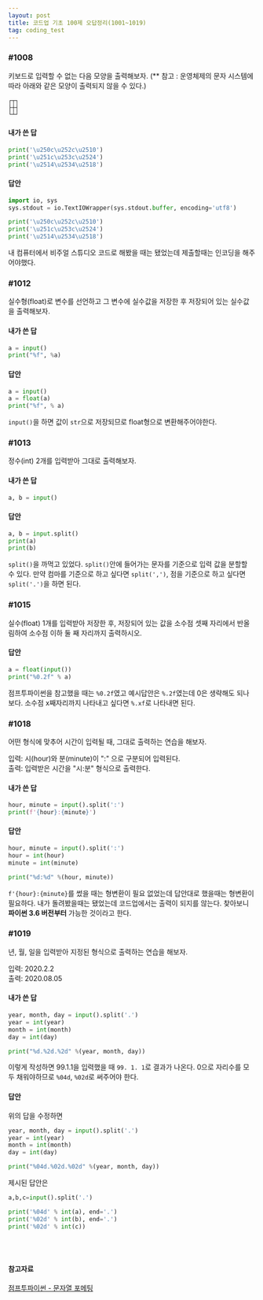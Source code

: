 ```yaml
---
layout: post
title: 코드업 기초 100제 오답정리(1001~1019)
tag: coding_test
---
```


### #1008
키보드로 입력할 수 없는 다음 모양을 출력해보자.
(** 참고 : 운영체제의 문자 시스템에 따라 아래와 같은 모양이 출력되지 않을 수 있다.)
```
┌┬┐
├┼┤
└┴┘
```

#### 내가 쓴 답
```python
print('\u250c\u252c\u2510')
print('\u251c\u253c\u2524')
print('\u2514\u2534\u2518')
```

#### 답안
```python
import io, sys
sys.stdout = io.TextIOWrapper(sys.stdout.buffer, encoding='utf8')

print('\u250c\u252c\u2510')
print('\u251c\u253c\u2524')
print('\u2514\u2534\u2518')
```

내 컴퓨터에서 비주얼 스튜디오 코드로 해봤을 때는 됐었는데 제출할때는 인코딩을 해주어야했다.


### #1012
실수형(float)로 변수를 선언하고 그 변수에 실수값을 저장한 후 저장되어 있는 실수값을 출력해보자.

#### 내가 쓴 답
```python
a = input()
print("%f", %a)
```

#### 답안
```python
a = input()
a = float(a)
print("%f", % a)
```

`input()`을 하면 값이 `str`으로 저장되므로 float형으로 변환해주어야한다.


### #1013
정수(int) 2개를 입력받아 그대로 출력해보자.

#### 내가 쓴 답
```python
a, b = input()
```

#### 답안
```python
a, b = input.split()
print(a)
print(b)
```

`split()`을 까먹고 있었다. `split()`안에 들어가는 문자를 기준으로 입력 값을 분할할 수 있다.
만약 컴마를 기준으로 하고 싶다면 `split(',')`, 점을 기준으로 하고 싶다면 `split('.')`을 하면 된다.

### #1015
실수(float) 1개를 입력받아 저장한 후, 저장되어 있는 값을 소수점 셋째 자리에서 반올림하여 소수점 이하 둘 째 자리까지 출력하시오.

#### 답안
```python
a = float(input())
print("%0.2f" % a)
```

점프투파이썬을 참고했을 때는 `%0.2f`였고 예시답안은 `%.2f`였는데 0은 생략해도 되나보다.
소수점 x째자리까지 나타내고 싶다면 `%.xf`로 나타내면 된다.


### #1018
어떤 형식에 맞추어 시간이 입력될 때, 그대로 출력하는 연습을 해보자.

입력: 시(hour)와 분(minute)이 ":" 으로 구분되어 입력된다.
<br>
출력: 입력받은 시간을 "시:분" 형식으로 출력한다.

#### 내가 쓴 답
```python
hour, minute = input().split(':')
print(f'{hour}:{minute}')
```

#### 답안
```python
hour, minute = input().split(':')
hour = int(hour)
minute = int(minute)

print("%d:%d" %(hour, minute))
```

`f'{hour}:{minute}`를 썼을 때는 형변환이 필요 없었는데 답안대로 했을때는 형변환이 필요하다.
내가 돌려봤을때는 됐었는데 코드업에서는 출력이 되지를 않는다. 찾아보니 **파이썬 3.6 버전부터** 가능한 것이라고 한다.


### #1019
년, 월, 일을 입력받아 지정된 형식으로 출력하는 연습을 해보자.

입력: 2020.2.2
<br>
출력: 2020.08.05

#### 내가 쓴 답
```python
year, month, day = input().split('.')
year = int(year)
month = int(month)
day = int(day)

print("%d.%2d.%2d" %(year, month, day))
```

이렇게 작성하면 99.1.1을 입력했을 때 `99. 1. 1`로 결과가 나온다.
0으로 자리수를 모두 채워야하므로 `%04d`, `%02d`로 써주어야 한다.

#### 답안
위의 답을 수정하면
```python
year, month, day = input().split('.')
year = int(year)
month = int(month)
day = int(day)

print("%04d.%02d.%02d" %(year, month, day))
```

제시된 답안은

```python
a,b,c=input().split('.')

print('%04d' % int(a), end='.')
print('%02d' % int(b), end='.')
print('%02d' % int(c))
```
<br>
<br>

#### 참고자료
[점프투파이썬 - 문자열 포메팅](https://wikidocs.net/13)

